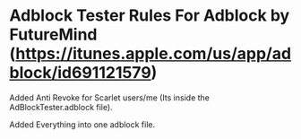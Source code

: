 # Adblock Tester Rules For Adblock by FutureMind (https://itunes.apple.com/us/app/adblock/id691121579)
Added Anti Revoke for Scarlet users/me (Its inside the AdBlockTester.adblock file).

Added Everything into one adblock file.
